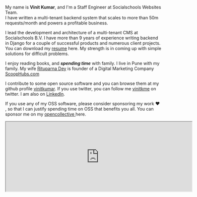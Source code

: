 My name is <strong>Vinit Kumar</strong>, and I'm a Staff Engineer at Socialschools Websites Team.<br/>
    I have written a multi-tenant backend system that scales to more than 50m requests/month and powers a profitable business. 

  I lead the development and architecture of a multi-tenant CMS at Socialschools B.V. I have more than 9 years of experience writing backend in Django for a couple of successful products and numerous client projects. You can download my <a target='_blank'  rel="noopener noreferrer"  href="https://vinitkumar.github.io/vinit_kumar.pdf"> resume</a> here. My strength is in coming up with simple solutions for difficult problems.
  <p>I enjoy reading books, and <strong><i>spending time</i></strong> with family. I live in Pune with my family. My wife <a target='_blank'  rel="noopener noreferrer"  href="https://rituparnadey.com">Rituparna Dey</a> is founder of a Digital Marketing Company <a href="https://scoophubs.com" target="_blank" rel="noopener noreferrer">ScoopHubs.com</a></p>
  <p>I contribute to some open source software and you can browse them at my github profile <a href="https://github.com/vinitkumar" target="_blank" rel="noopener noreferrer">vinitkumar</a>.
    If you use twitter, you can follow me <a target="_blank" rel="noopener noreferrer" href="https://twitter.com/vinitkme">vinitkme</a> on twitter.
  I am also on <a target="_blank"  rel="noopener noreferrer" href="https://www.linkedin.com/in/vinitatlinkedin/">LinkedIn</a>.
  </p>
  <p>If you use any of my OSS software, please consider sponsoring my work <span rel="img" aria-label="heart-emoji">❤️ </span>, so that I can justify spending time on OSS that benefits you all. You can sponsor me on my <a href="https://opencollective.com/vinit-kumar" rel="noopener noreferrer" target="_blank">opencollective </a> here.</p>
  <iframe src="https://github.com/sponsors/vinitkumar/card" title="Sponsor vinitkumar" height="225" width="600" style={{ "border":
    "0"}}></iframe>
